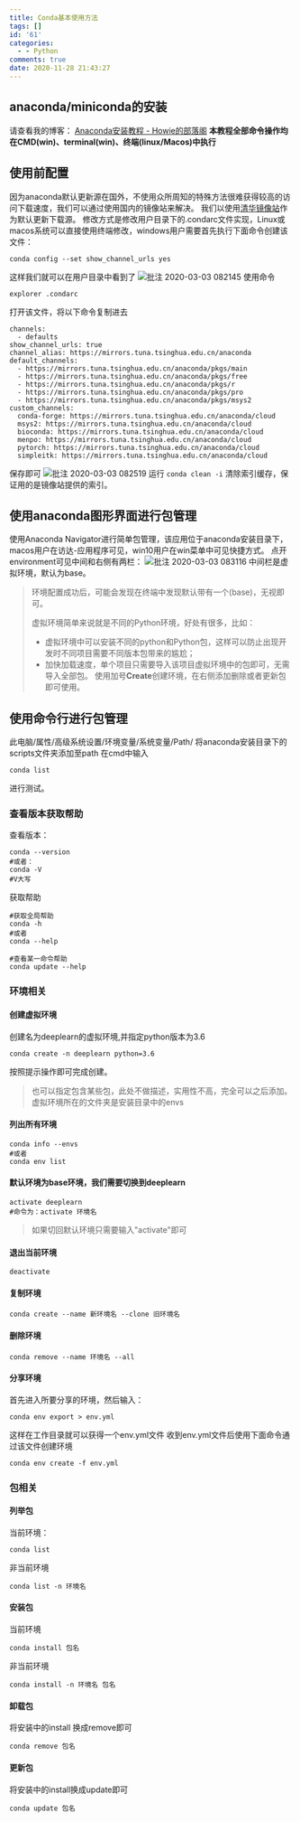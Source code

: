 ```yaml
---
title: Conda基本使用方法
tags: []
id: '61'
categories:
  - - Python
comments: true
date: 2020-11-28 21:43:27
---
```

## anaconda/miniconda的安装
请查看我的博客：
[Anaconda安装教程 - Howie的部落阁](https://www.wush.cc/Python/anaconda%E5%AE%89%E8%A3%85%E6%95%99%E7%A8%8B/)
**本教程全部命令操作均在CMD(win)、terminal(win)、终端(linux/Macos)中执行**
## 使用前配置
因为anaconda默认更新源在国外，不使用众所周知的特殊方法很难获得较高的访问下载速度，我们可以通过使用国内的镜像站来解决。
我们以使用[清华镜像站](https://mirror.tuna.tsinghua.edu.cn/help/anaconda/)作为默认更新下载源。
修改方式是修改用户目录下的.condarc文件实现，Linux或macos系统可以直接使用终端修改，windows用户需要首先执行下面命令创建该文件：
```
conda config --set show_channel_urls yes
```
这样我们就可以在用户目录中看到了
![批注 2020-03-03 082145](https://img.wush.cc/16311032790082.png?imageView2/0/format/webp/q/80)
使用命令
```
explorer .condarc
```
打开该文件，将以下命令复制进去
```
channels:
  - defaults
show_channel_urls: true
channel_alias: https://mirrors.tuna.tsinghua.edu.cn/anaconda
default_channels:
  - https://mirrors.tuna.tsinghua.edu.cn/anaconda/pkgs/main
  - https://mirrors.tuna.tsinghua.edu.cn/anaconda/pkgs/free
  - https://mirrors.tuna.tsinghua.edu.cn/anaconda/pkgs/r
  - https://mirrors.tuna.tsinghua.edu.cn/anaconda/pkgs/pro
  - https://mirrors.tuna.tsinghua.edu.cn/anaconda/pkgs/msys2
custom_channels:
  conda-forge: https://mirrors.tuna.tsinghua.edu.cn/anaconda/cloud
  msys2: https://mirrors.tuna.tsinghua.edu.cn/anaconda/cloud
  bioconda: https://mirrors.tuna.tsinghua.edu.cn/anaconda/cloud
  menpo: https://mirrors.tuna.tsinghua.edu.cn/anaconda/cloud
  pytorch: https://mirrors.tuna.tsinghua.edu.cn/anaconda/cloud
  simpleitk: https://mirrors.tuna.tsinghua.edu.cn/anaconda/cloud
```
保存即可
![批注 2020-03-03 082519](https://img.wush.cc/16311032790094.png?imageView2/0/format/webp/q/80)
运行 `conda clean -i` 清除索引缓存，保证用的是镜像站提供的索引。
## 使用anaconda图形界面进行包管理
使用Anaconda Navigator进行简单包管理，该应用位于anaconda安装目录下，macos用户在访达-应用程序可见，win10用户在win菜单中可见快捷方式。
点开environment可见中间和右侧有两栏：
![批注 2020-03-03 083116](https://img.wush.cc/16311032790102.png?imageView2/0/format/webp/q/80)
中间栏是虚拟环境，默认为base。
> 环境配置成功后，可能会发现在终端中发现默认带有一个(base)，无视即可。
> 
> 虚拟环境简单来说就是不同的Python环境，好处有很多，比如：
> 
> * 虚拟环境中可以安装不同的python和Python包，这样可以防止出现开发时不同项目需要不同版本包带来的尴尬；
> * 加快加载速度，单个项目只需要导入该项目虚拟环境中的包即可，无需导入全部包。
使用加号**Create**创建环境，在右侧添加删除或者更新包即可使用。
## 使用命令行进行包管理
此电脑/属性/高级系统设置/环境变量/系统变量/Path/
将anaconda安装目录下的scripts文件夹添加至path
在cmd中输入
```
conda list
```
进行测试。
### 查看版本获取帮助
查看版本：
```
conda --version
#或者：
conda -V
#V大写
```
获取帮助
```
#获取全局帮助
conda -h
#或者
conda --help
```
```
#查看某一命令帮助
conda update --help
```
### 环境相关
#### 创建虚拟环境
创建名为deeplearn的虚拟环境,并指定python版本为3.6
```
conda create -n deeplearn python=3.6
```
按照提示操作即可完成创建。
> 也可以指定包含某些包，此处不做描述，实用性不高，完全可以之后添加。
虚拟环境所在的文件夹是安装目录中的envs
#### 列出所有环境
```
conda info --envs
#或者
conda env list
```
#### 默认环境为base环境，我们需要切换到deeplearn
```
activate deeplearn
#命令为：activate 环境名
```
> 如果切回默认环境只需要输入"activate"即可
#### 退出当前环境
```
deactivate
```
#### 复制环境
```
conda create --name 新环境名 --clone 旧环境名
```
#### 删除环境
```
conda remove --name 环境名 --all
```
#### 分享环境
首先进入所要分享的环境，然后输入：
```
conda env export > env.yml
```
这样在工作目录就可以获得一个env.yml文件
收到env.yml文件后使用下面命令通过该文件创建环境
```
conda env create -f env.yml
```
### 包相关
#### 列举包
当前环境：
```
conda list
```
非当前环境
```
conda list -n 环境名
```
#### 安装包
当前环境
```
conda install 包名
```
非当前环境
```
conda install -n 环境名 包名 
```
#### 卸载包
将安装中的install 换成remove即可
```
conda remove 包名
```
#### 更新包
将安装中的install换成update即可
```
conda update 包名
```